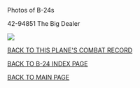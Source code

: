 
Photos of B-24s






 




42-94851 The Big Dealer  

![](42-94851.jpg)  
  

[BACK TO THIS PLANE'S COMBAT RECORD](../b24s/42-94851.md)  

[BACK TO B-24 INDEX PAGE](../000b24s.md)  

[BACK TO MAIN PAGE](../index.md)


